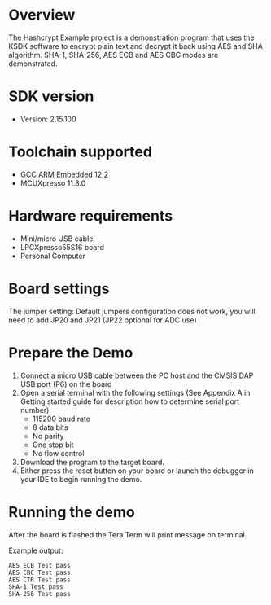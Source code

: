 Overview
========

The Hashcrypt Example project is a demonstration program that uses the KSDK software to encrypt plain text
and decrypt it back using AES and SHA algorithm. SHA-1, SHA-256, AES ECB and AES CBC modes are demonstrated.

SDK version
===========
- Version: 2.15.100

Toolchain supported
===================
- GCC ARM Embedded  12.2
- MCUXpresso  11.8.0

Hardware requirements
=====================
- Mini/micro USB cable
- LPCXpresso55S16 board
- Personal Computer

Board settings
==============
The jumper setting:
    Default jumpers configuration does not work,  you will need to add JP20 and JP21 (JP22 optional for ADC use)

Prepare the Demo
================
1.  Connect a micro USB cable between the PC host and the CMSIS DAP USB port (P6) on the board
2.  Open a serial terminal with the following settings (See Appendix A in Getting started guide for description how to determine serial port number):
    - 115200 baud rate
    - 8 data bits
    - No parity
    - One stop bit
    - No flow control
3.  Download the program to the target board.
4.  Either press the reset button on your board or launch the debugger in your IDE to begin running the demo.

Running the demo
================
After the board is flashed the Tera Term will print message on terminal.

Example output:

```
AES ECB Test pass
AES CBC Test pass
AES CTR Test pass
SHA-1 Test pass
SHA-256 Test pass
```
